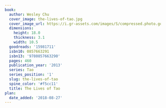 ```yaml
---
book:
  author: Wesley Chu
  cover_image: the-lives-of-tao.jpg
  cover_image_url: https://i.gr-assets.com/images/S/compressed.photo.goodreads.com/books/1361886088l/15981711._SY160_.jpg
  dimensions:
    height: 18.0
    thickness: 3.1
    width: 10.5
  goodreads: '15981711'
  isbn10: 0857663291
  isbn13: '9780857663290'
  pages: 460
  publication_year: '2013'
  series: Tao
  series_position: '1'
  slug: the-lives-of-tao
  spine_color: '#f5cc11'
  title: The Lives of Tao
plan:
  date_added: '2018-08-27'
---
```

